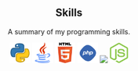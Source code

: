 <h2 align="center">Skills</h2>
<p align="center">A summary of my programming skills.</p>


<p align="center">
    <img src='https://raw.githubusercontent.com/Joseluu315/Joseluu315/master/skills/python.png' height='42px'>
    <img src='https://raw.githubusercontent.com/Joseluu315/Joseluu315/master/skills/java.png' height='42px'>
    <img src='https://raw.githubusercontent.com/Joseluu315/Joseluu315/master/skills/html.png' height='42px'>
    <img src='https://raw.githubusercontent.com/Joseluu315/Joseluu315/master/skills/php.png' height='42px'>
    <img src='https://raw.githubusercontent.com/Joseluu315/Joseluu315/master/skills/javascript.png' height='42px'>
    <img src='https://raw.githubusercontent.com/Joseluu315/Joseluu315/master/skills/nodejs.png' height='42px'>
